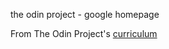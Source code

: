 the odin project - google homepage

From The Odin Project's [curriculum](http://www.theodinproject.com/web-development-101/html-css)
